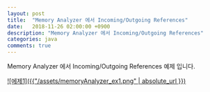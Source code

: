```yaml
---
layout: post
title:  "Memory Analyzer 에서 Incoming/Outgoing References"
date:   2018-11-26 02:00:00 +0900
description: "Memory Analyzer 에서 Incoming/Outgoing References"
categories: java
comments: true
---
```



Memory Analyzer 에서 Incoming/Outgoing References 예제 입니다.

[![에제1]({{"/assets/memoryAnalyzer_ex1.png" | absolute_url }})](/assets/memoryAnalyzer_ex1.png)

